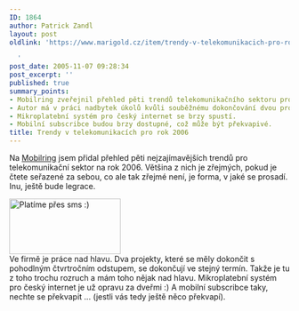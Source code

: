```yaml
---
ID: 1864
author: Patrick Zandl
layout: post
oldlink: 'https://www.marigold.cz/item/trendy-v-telekomunikacich-pro-rok-2006

  '
post_date: 2005-11-07 09:28:34
post_excerpt: ''
published: true
summary_points:
- Mobilring zveřejnil přehled pěti trendů telekomunikačního sektoru pro rok 2006.
- Autor má v práci nadbytek úkolů kvůli souběžnému dokončování dvou projektů.
- Mikroplatební systém pro český internet se brzy spustí.
- Mobilní subscribce budou brzy dostupné, což může být překvapivé.
title: Trendy v telekomunikacích pro rok 2006
---
```


<p>Na <a href="http://www.mobilring.cz/index.php?option=com_mbr_content&amp;task=view&amp;id=451&amp;category=telekomunikace">Mobilring</a> jsem přidal přehled pěti nejzajímavějších trendů pro telekomunikační sektor na rok 2006. Většina z nich je zřejmých, pokud je čtete seřazené za sebou, co ale tak zřejmé není, je forma, v jaké se prosadí. Inu, ještě bude legrace. </p>

<div class="rightbox"><img src="/wp-content/uploads/20051107-cover2.jpg" alt="Platíme přes sms :)" width="200" height="100" /></div>
Ve firmě je práce nad hlavu. Dva projekty, které se měly dokončit s pohodlným čtvrtročním odstupem, se dokončují ve stejný termín. Takže je tu z toho trochu rozruch a mám toho nějak nad hlavu. Mikroplatební systém pro český internet je už opravu za dveřmi :) A mobilní subscribce taky, nechte se překvapit ... (jestli vás tedy ještě něco překvapí).
</p>